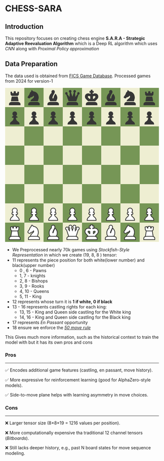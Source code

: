 # CHESS-SARA



## Introduction

This repository focuses on creating chess engine **S.A.R.A - Strategic Adaptive Reevaluation Algorithm** which is a Deep RL
algorithm which uses *CNN* along with *Proximal Policy approximation*

## Data Preparation


The data used is obtained from [FICS Game Database](https://www.ficsgames.org/download.html). Processed games from 2024 for version-1

![Chess board](./src/readme/board.png)

- We Preprocessed nearly 70k games using *Stockfish-Style Representation* in which we create (19, 8, 8 ) tensor:
- 11 represents the piece position for both white(lower number) and black(upper number)
   - 0 , 6 -  Pawns
   - 1,  7 -  knights
   - 2, 8 - Bishops
   - 3, 9 - Rooks
   - 4, 10 - Queens
   - 5, 11 - King
- 12 represents whose turn it is **1 if white, 0 if black**
- 13 - 16 represents castling rights for each king:
   - 13, 15 - King and Queen side castling for the White king
   -  14, 16 - King and Queen side castling for the Black king
- 17 represents *En Passant* opportunity
- 18 ensure we enforce the *[50 move rule](https://en.wikipedia.org/wiki/Fifty-move_rule#:~:text=The%20fifty%2Dmove%20rule%20in,the%20opponent%20completing%20a%20turn)*

This Gives much more information, such as the historical context to train the model with but it has its own pros and cons

### Pros

---

✅ Encodes additional game features (castling, en passant, move history).

✅ More expressive for reinforcement learning (good for AlphaZero-style models).

✅ Side-to-move plane helps with learning asymmetry in move choices.

### Cons

---

❌ Larger tensor size (8×8×19 = 1216 values per position).

❌ More computationally expensive tha traditional 12 channel tensors (*Bitboards*).

❌ Still lacks deeper history, e.g., past N board states for move sequence modeling.
